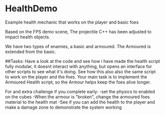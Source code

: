# HealthDemo
 
Example health mechanic that works on the player and basic foes

Based on the FPS demo scene, 
The projectile C++ has been adjusted to impact health objects.

We have two types of enamies, a basic and armoured. The Armoured is extended from the basic. 

##Tasks:
Have a look at the code and see how i have made the health script fully modular, it doesnt interact with anything, but opens an interface for other scripts to see what it's doing. 
See how this also also the same script to work on the player and the foes.
Your main task is to implement the Armoured Health script, so the Armour helps keep the foes alive longer.

For and extra challenge if you complete early:
-set the physics to enabled on the cubes
-When the armour is "broken", change the armoured foes material to the health mat
-See if you can add the health to the player and make a damage zone to demonstrate the system working
